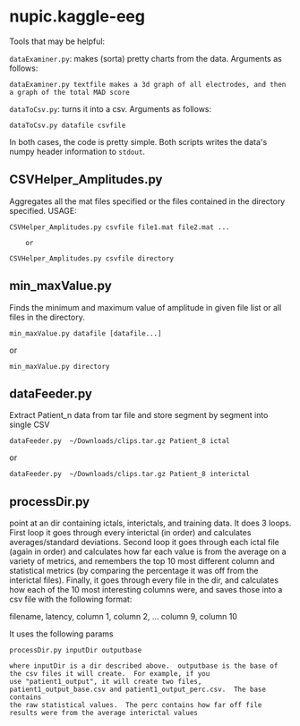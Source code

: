 nupic.kaggle-eeg
================

Tools that may be helpful:  

`dataExaminer.py`: makes (sorta) pretty charts from the data. Arguments as follows:  

```
dataExaminer.py textfile makes a 3d graph of all electrodes, and then a graph of the total MAD score

```

`dataToCsv.py`: turns it into a csv. Arguments as follows: 

```
dataToCsv.py datafile csvfile
```

In both cases, the code is pretty simple.  Both scripts writes the data's numpy header information to `stdout`.


CSVHelper_Amplitudes.py
-------------------------

Aggregates all the mat files specified or the files contained in the directory 
specified.
USAGE:
```
CSVHelper_Amplitudes.py csvfile file1.mat file2.mat ...
```
        or
```
CSVHelper_Amplitudes.py csvfile directory
```

min_maxValue.py
---------------

Finds the minimum and maximum value of amplitude in given file list or all files in the directory.

```
min_maxValue.py datafile [datafile...]
```
or
```
min_maxValue.py directory
```


dataFeeder.py
-------------
Extract Patient_n data from tar file and store segment by segment into single CSV 


```
dataFeeder.py  ~/Downloads/clips.tar.gz Patient_8 ictal
```
or

```
dataFeeder.py  ~/Downloads/clips.tar.gz Patient_8 interictal
```


processDir.py
-------------
point at an dir containing ictals, interictals, and training data.  It does 3 loops.  First loop it
goes through every interictal (in order) and calculates averages/standard deviations.  Second loop it goes through
each ictal file (again in order) and calculates how far each value is from the average on a variety of metrics, and
remembers the top 10 most different column and statistical metrics (by comparing the percentage it was off from the 
interictal files).  Finally, it goes through every file in the dir, and calculates how each of the 10 most interesting 
columns were, and saves those into a csv file with the following format:

filename, latency, column 1, column 2, ... column 9, column 10

It uses the following params

```
processDir.py inputDir outputbase

where inputDir is a dir described above.  outputbase is the base of the csv files it will create.  For example, if you
use "patient1_output", it will create two files, patient1_output_base.csv and patient1_output_perc.csv.  The base contains
the raw statistical values.  The perc contains how far off file results were from the average interictal values

